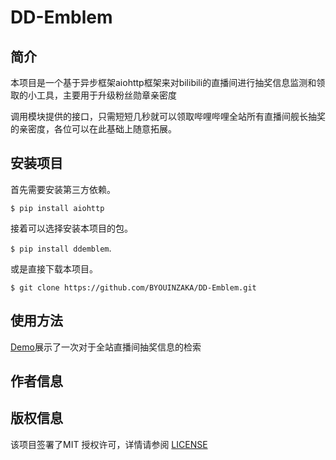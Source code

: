 # DD-Emblem
## 简介

本项目是一个基于异步框架aiohttp框架来对bilibili的直播间进行抽奖信息监测和领取的小工具，主要用于升级粉丝勋章亲密度

调用模块提供的接口，只需短短几秒就可以领取哔哩哔哩全站所有直播间舰长抽奖的亲密度，各位可以在此基础上随意拓展。
## 安装项目
首先需要安装第三方依赖。

`$ pip install aiohttp`

接着可以选择安装本项目的包。


`$ pip install ddemblem`.

或是直接下载本项目。

`$ git clone https://github.com/BYOUINZAKA/DD-Emblem.git`

## 使用方法

[Demo](https://github.com/BYOUINZAKA/DD-Emblem/blob/master/Demo.py)展示了一次对于全站直播间抽奖信息的检索

## 作者信息
## 版权信息

该项目签署了MIT 授权许可，详情请参阅 [LICENSE](https://github.com/BYOUINZAKA/DD-Emblem/blob/master/LICENSE)
